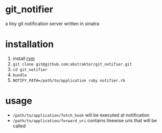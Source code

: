 git_notifier
============

a tiny git notification server written in sinatra

# installation

1. install [rvm](https://rvm.io/rvm/install/)
2. `git clone git@github.com:abstraktor/git_notifier.git`
3. `cd git_notifier`
4. `bundle`
5. `NOTIFY_PATH=/path/to/application ruby notifier.rb`

# usage

* `/path/to/application/fetch_hook` will be executed at notification
* `/path/to/application/forward_uri` contains linewise uris that will be called